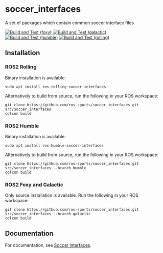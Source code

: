 # soccer_interfaces
A set of packages which contain common soccer interface files

[![Build and Test (foxy)](https://github.com/ros-sports/soccer_interfaces/actions/workflows/build_and_test_foxy.yaml/badge.svg?branch=galactic)](https://github.com/ros-sports/soccer_interfaces/actions/workflows/build_and_test_foxy.yaml?query=branch:galactic)
[![Build and Test (galactic)](https://github.com/ros-sports/soccer_interfaces/actions/workflows/build_and_test_galactic.yaml/badge.svg?branch=galactic)](https://github.com/ros-sports/soccer_interfaces/actions/workflows/build_and_test_galactic.yaml?query=branch:galactic)
[![Build and Test (humble)](https://github.com/ros-sports/soccer_interfaces/actions/workflows/build_and_test_humble.yaml/badge.svg?branch=humble)](https://github.com/ros-sports/soccer_interfaces/actions/workflows/build_and_test_humble.yaml?query=branch:humble)
[![Build and Test (rolling)](https://github.com/ros-sports/soccer_interfaces/actions/workflows/build_and_test_rolling.yaml/badge.svg?branch=rolling)](https://github.com/ros-sports/soccer_interfaces/actions/workflows/build_and_test_rolling.yaml?query=branch:rolling)

## Installation

### ROS2 Rolling

Binary installation is available:

```
sudo apt install ros-rolling-soccer-interfaces
```

Alternatively to build from source, run the following in your ROS workspace:

```
git clone https://github.com/ros-sports/soccer_interfaces.git src/soccer_interfaces
colcon build
```

### ROS2 Humble

Binary installation is available:

```
sudo apt install ros-humble-soccer-interfaces
```

Alternatively to build from source, run the following in your ROS workspace:

```
git clone https://github.com/ros-sports/soccer_interfaces.git src/soccer_interfaces --branch humble
colcon build
```

### ROS2 Foxy and Galactic

Only source installation is available. Run the following in your ROS workspace:

```
git clone https://github.com/ros-sports/soccer_interfaces.git src/soccer_interfaces --branch galactic
colcon build
```

## Documentation

For documentation, see [Soccer Interfaces](https://soccer-interfaces.readthedocs.io/en/latest/).
